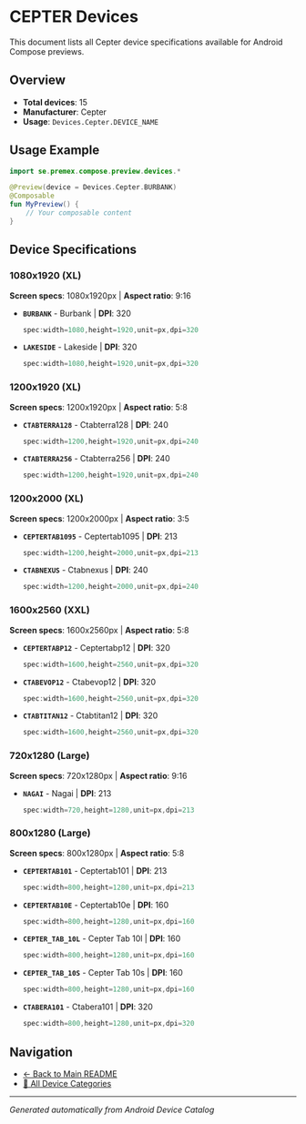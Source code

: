 # CEPTER Devices

This document lists all Cepter device specifications available for Android Compose previews.

## Overview

- **Total devices**: 15
- **Manufacturer**: Cepter
- **Usage**: `Devices.Cepter.DEVICE_NAME`

## Usage Example

```kotlin
import se.premex.compose.preview.devices.*

@Preview(device = Devices.Cepter.BURBANK)
@Composable
fun MyPreview() {
    // Your composable content
}
```

## Device Specifications

### 1080x1920 (XL)

**Screen specs**: 1080x1920px | **Aspect ratio**: 9:16

- **`BURBANK`** - Burbank | **DPI**: 320
  ```kotlin
  spec:width=1080,height=1920,unit=px,dpi=320
  ```

- **`LAKESIDE`** - Lakeside | **DPI**: 320
  ```kotlin
  spec:width=1080,height=1920,unit=px,dpi=320
  ```

### 1200x1920 (XL)

**Screen specs**: 1200x1920px | **Aspect ratio**: 5:8

- **`CTABTERRA128`** - Ctabterra128 | **DPI**: 240
  ```kotlin
  spec:width=1200,height=1920,unit=px,dpi=240
  ```

- **`CTABTERRA256`** - Ctabterra256 | **DPI**: 240
  ```kotlin
  spec:width=1200,height=1920,unit=px,dpi=240
  ```

### 1200x2000 (XL)

**Screen specs**: 1200x2000px | **Aspect ratio**: 3:5

- **`CEPTERTAB1095`** - Ceptertab1095 | **DPI**: 213
  ```kotlin
  spec:width=1200,height=2000,unit=px,dpi=213
  ```

- **`CTABNEXUS`** - Ctabnexus | **DPI**: 240
  ```kotlin
  spec:width=1200,height=2000,unit=px,dpi=240
  ```

### 1600x2560 (XXL)

**Screen specs**: 1600x2560px | **Aspect ratio**: 5:8

- **`CEPTERTABP12`** - Ceptertabp12 | **DPI**: 320
  ```kotlin
  spec:width=1600,height=2560,unit=px,dpi=320
  ```

- **`CTABEVOP12`** - Ctabevop12 | **DPI**: 320
  ```kotlin
  spec:width=1600,height=2560,unit=px,dpi=320
  ```

- **`CTABTITAN12`** - Ctabtitan12 | **DPI**: 320
  ```kotlin
  spec:width=1600,height=2560,unit=px,dpi=320
  ```

### 720x1280 (Large)

**Screen specs**: 720x1280px | **Aspect ratio**: 9:16

- **`NAGAI`** - Nagai | **DPI**: 213
  ```kotlin
  spec:width=720,height=1280,unit=px,dpi=213
  ```

### 800x1280 (Large)

**Screen specs**: 800x1280px | **Aspect ratio**: 5:8

- **`CEPTERTAB101`** - Ceptertab101 | **DPI**: 213
  ```kotlin
  spec:width=800,height=1280,unit=px,dpi=213
  ```

- **`CEPTERTAB10E`** - Ceptertab10e | **DPI**: 160
  ```kotlin
  spec:width=800,height=1280,unit=px,dpi=160
  ```

- **`CEPTER_TAB_10L`** - Cepter Tab 10l | **DPI**: 160
  ```kotlin
  spec:width=800,height=1280,unit=px,dpi=160
  ```

- **`CEPTER_TAB_10S`** - Cepter Tab 10s | **DPI**: 160
  ```kotlin
  spec:width=800,height=1280,unit=px,dpi=160
  ```

- **`CTABERA101`** - Ctabera101 | **DPI**: 320
  ```kotlin
  spec:width=800,height=1280,unit=px,dpi=320
  ```

## Navigation

- [← Back to Main README](../../README.md)
- [📱 All Device Categories](../README.md)

---
*Generated automatically from Android Device Catalog*
